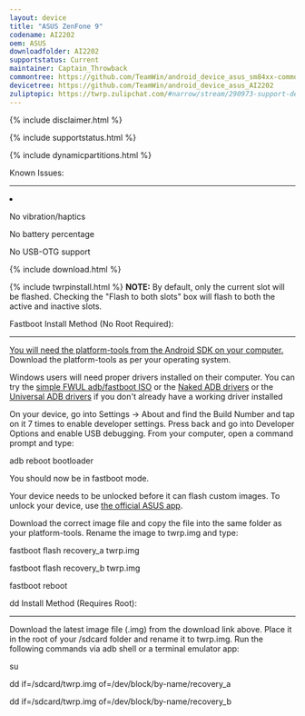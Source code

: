 ```yaml
---
layout: device
title: "ASUS ZenFone 9"
codename: AI2202
oem: ASUS
downloadfolder: AI2202
supportstatus: Current
maintainer: Captain_Throwback
commontree: https://github.com/TeamWin/android_device_asus_sm84xx-common
devicetree: https://github.com/TeamWin/android_device_asus_AI2202
zuliptopic: https://twrp.zulipchat.com/#narrow/stream/290973-support-device/topic/ASUS.20ZenFone.209
---
```



{% include disclaimer.html %}


{% include supportstatus.html %}


{% include dynamicpartitions.html %}


<html>
<div class='page-heading'>Known Issues:</div>
<hr />
  <li>
    <p class="text">No vibration/haptics</p>
    <p class="text">No battery percentage</p>
    <p class="text">No USB-OTG support</p>
  </li>
</html>


{% include download.html %}


{% include twrpinstall.html %}
<b>NOTE:</b> By default, only the current slot will be flashed. Checking the "Flash to both slots" box will flash to both the active and inactive slots.


<html>
<div class='page-heading' id='fastboot-install'>Fastboot Install Method (No Root Required):</div>
<a id='fastboot'></a>
<hr />
<p class="text"><a href="https://developer.android.com/studio/releases/platform-tools">You will need the platform-tools from the Android SDK on your computer.</a> Download the platform-tools as per your operating system.</p>
<p class="text">Windows users will need proper drivers installed on their computer. You can try the <a href="https://forum.xda-developers.com/android/software-hacking/live-iso-adb-fastboot-driver-issues-t3526755" target=_blank>simple FWUL adb/fastboot ISO</a> or the <a href="https://forum.xda-developers.com/google-nexus-5/development/adb-fb-apx-driver-universal-naked-t2513339">Naked ADB drivers</a> or the <a href="https://adb.clockworkmod.com/">Universal ADB drivers</a> if you don't already have a working driver installed</p>
<p class="text">On your device, go into Settings -> About and find the Build Number and tap on it 7 times to enable developer settings. Press back and go into Developer Options and enable USB debugging. From your computer, open a command prompt and type:</p>
<p class="code">adb reboot bootloader</p>
<p class="text">You should now be in fastboot mode.</p>
<p class="text">Your device needs to be unlocked before it can flash custom images. To unlock your device, use <a href="https://rog.asus.com/us/phones/rog-phone-3-model/helpdesk_download">the official ASUS app</a>.</p>
<p class="text">Download the correct image file and copy the file into the same folder as your platform-tools. Rename the image to twrp.img and type:</p>
<p class="code">fastboot flash recovery_a twrp.img</p>
<p class="code">fastboot flash recovery_b twrp.img</p>
<p class="code">fastboot reboot</p>
</html>


<html>
<div class='page-heading'>dd Install Method (Requires Root):</div>
<a id='dd'></a>
<hr />
<p class="text">Download the latest image file (.img) from the download link above. Place it in the root of your /sdcard folder and rename it to twrp.img. Run the following commands via adb shell or a terminal emulator app:</p>
<p class="code">su</p>
<p class="code">dd if=/sdcard/twrp.img of=/dev/block/by-name/recovery_a</p>
<p class="code">dd if=/sdcard/twrp.img of=/dev/block/by-name/recovery_b</p>
</html>

